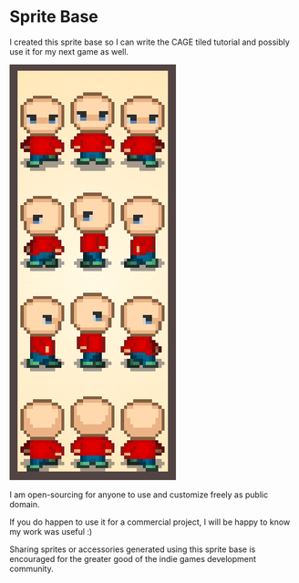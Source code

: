 # Sprite Base
I created this sprite base so I can write the CAGE tiled
tutorial and possibly use it for my next game as well.

![Sprite Base](_sprite.gif)

I am open-sourcing for anyone to use and customize freely as
public domain.

If you do happen to use it for a commercial project, I will
be happy to know my work was useful :)

Sharing sprites or accessories generated using this sprite
base is encouraged for the greater good of the indie games
development community.

